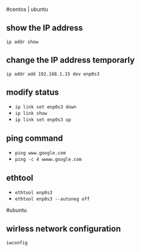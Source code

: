 #centos | ubuntu

## show the IP address 
`ip addr show`

## change the IP address temporarly
`ip addr add 192.168.1.15 dev enp0s3`

## modify status
- `ip link set enp0s3 down`
- `ip link show`
- `ip link set enp0s3 up`

## ping command
- `ping www.google.com`
- `ping -c 4 wwww.google.com`

## ethtool 
- `ethtool enp0s3`
- `ethtool enp0s3 --autoneg off`

#ubuntu 

## wirless network configuration
`iwconfig`
